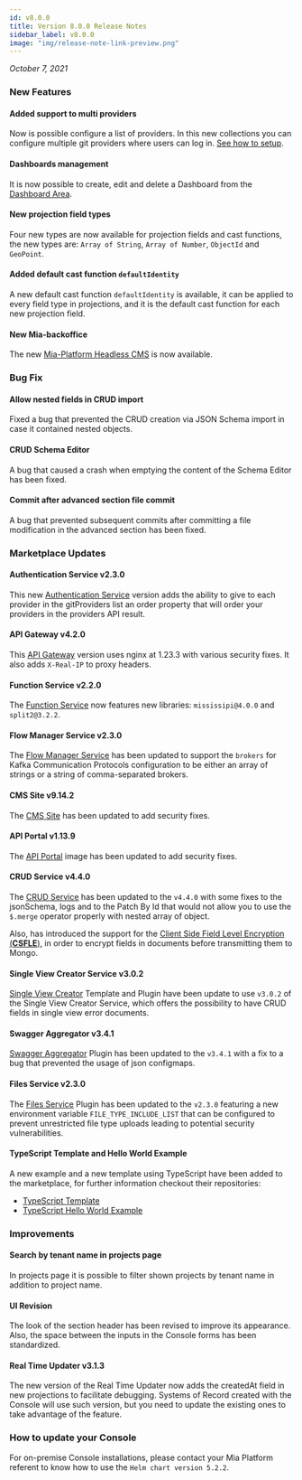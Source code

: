 ```yaml
---
id: v8.0.0
title: Version 8.0.0 Release Notes
sidebar_label: v8.0.0
image: "img/release-note-link-preview.png"
---
```


_October 7, 2021_

### New Features

#### Added support to multi providers

Now is possible configure a list of providers. In this new collections you can configure multiple git providers where users can log in. [See how to setup](../../development_suite/set-up-infrastructure/create-project.md#create-a-provider).

#### Dashboards management

It is now possible to create, edit and delete a Dashboard from the [Dashboard Area](../../development_suite/monitoring/dashboard).

#### New projection field types

Four new types are now available for projection fields and cast functions, the new types are: `Array of String`, `Array of Number`, `ObjectId` and `GeoPoint`.

#### Added default cast function `defaultIdentity`

A new default cast function `defaultIdentity` is available, it can be applied to every field type in projections, and it is the default cast function for each new projection field.

#### New Mia-backoffice

The new [Mia-Platform Headless CMS](../../business_suite/backoffice/overview.md) is now available. 

### Bug Fix

#### Allow nested fields in CRUD import

Fixed a bug that prevented the CRUD creation via JSON Schema import in case it contained nested objects.

#### CRUD Schema Editor

A bug that caused a crash when emptying the content of the Schema Editor has been fixed.

#### Commit after advanced section file commit

A bug that prevented subsequent commits after committing a file modification in the advanced section has been fixed.

### Marketplace Updates

#### Authentication Service v2.3.0

This new [Authentication Service](../../runtime_suite/authentication-service/overview) version adds the ability to give to each provider in the gitProviders list an order property that will order your providers in the providers API result.

#### API Gateway v4.2.0

This [API Gateway](../../runtime_suite/api-gateway/overview) version uses nginx at 1.23.3 with various security fixes. It also adds `X-Real-IP` to proxy headers.

#### Function Service v2.2.0

The [Function Service](../../runtime_suite/function-service/configuration) now features new libraries: `mississipi@4.0.0` and `split2@3.2.2`.

#### Flow Manager Service v2.3.0

The [Flow Manager Service](../../runtime_suite/flow-manager-service/configuration) has been updated to support the `brokers` for Kafka Communication Protocols configuration to be either an array of strings or a string of comma-separated brokers.

#### CMS Site v9.14.2

The [CMS Site](../../runtime_suite/cms-site/overview) has been updated to add security fixes.

#### API Portal v1.13.9

The [API Portal](../../runtime_suite/api-portal/overview) image has been updated to add security fixes.

#### CRUD Service v4.4.0

The [CRUD Service](../../runtime_suite/crud-service/overview_and_usage) has been updated to the `v4.4.0` with some fixes to the jsonSchema, logs and to the Patch By Id that would not allow you to use the `$.merge` operator properly with nested array of object.

Also, has introduced the support for the [Client Side Field Level Encryption (**CSFLE**)](https://docs.mongodb.com/manual/core/security-client-side-encryption/), in order to encrypt fields in documents before transmitting them to Mongo.

#### Single View Creator Service v3.0.2

[Single View Creator](../../fast_data/single_view_creator/overview.md) Template and Plugin have been update to use `v3.0.2` of the Single View Creator Service, which offers the possibility to have CRUD fields in single view error documents.

#### Swagger Aggregator v3.4.1

[Swagger Aggregator](../../runtime_suite/swagger-aggregator/overview) Plugin has been updated to the `v3.4.1` with a fix to a bug that prevented the usage of json configmaps.

#### Files Service v2.3.0

The [Files Service](../../runtime_suite/files-service/configuration#environment-variables) Plugin has been updated to the `v2.3.0` featuring a new environment variable `FILE_TYPE_INCLUDE_LIST` that can be configured to prevent unrestricted file type uploads leading to potential security vulnerabilities.

#### TypeScript Template and Hello World Example

A new example and a new template using TypeScript have been added to the marketplace, for further information checkout their repositories:

- [TypeScript Template](https://github.com/mia-platform-marketplace/Typescript-LC39-Template)
- [TypeScript Hello World Example](https://github.com/mia-platform-marketplace/Typescript-LC39-Hello-World-Example)

### Improvements

#### Search by tenant name in projects page

In projects page it is possible to filter shown projects by tenant name in addition to project name.

#### UI Revision

The look of the section header has been revised to improve its appearance. Also, the space between the inputs in the Console forms has been standardized.

#### Real Time Updater v3.1.3

The new version of the Real Time Updater now adds the createdAt field in new projections to facilitate debugging. Systems of Record created with the Console will use such version, but you need to update the existing ones to take advantage of the feature.

### How to update your Console

For on-premise Console installations, please contact your Mia Platform referent to know how to use the `Helm chart version 5.2.2`.
